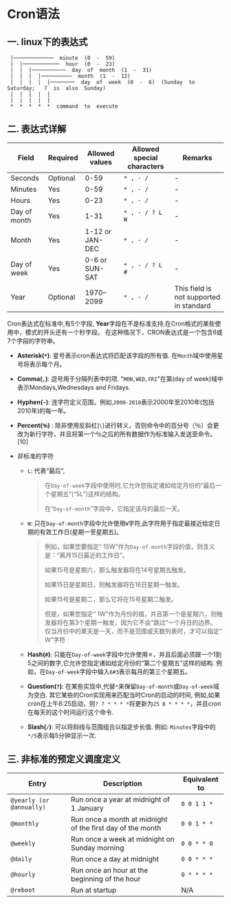 # Cron语法

## 一.  linux下的表达式

```
 |─────────────  minute  (0  -  59)  
 |  |────────────  hour  (0  -  23) 
 |  |  |───────────  day  of  month  (1  -  31)  
 |  |  |  |──────────  month  (1  -  12)  
 |  |  |  |  |────────  day  of  week  (0  -  6)  (Sunday  to  Saturday;   7  is  also  Sunday)  
 |  |  |  |  | 
 |  |  |  |  | 
 *  *  *  *  *  command  to  execute
```

## 二. 表达式详解

| Field        | Required | Allowed values  | Allowed special characters | Remarks                                 |
| ------------ | -------- | --------------- | -------------------------- | --------------------------------------- |
| Seconds      | Optional | 0-59            | `* , - /`                  | -                                       |
| Minutes      | Yes      | 0-59            | `* , - /`                  | -                                       |
| Hours        | Yes      | 0-23            | `* , - /`                  | -                                       |
| Day of month | Yes      | 1-31            | `* , - / ? L W`            | -                                       |
| Month        | Yes      | 1-12 or JAN-DEC | `* , - /`                  | -                                       |
| Day of week  | Yes      | 0-6 or SUN-SAT  | `* , - / ? L #`            | -                                       |
| Year         | Optional | 1970–2099       | `* , - /`                  | This field is not supported in standard |

Cron表达式在标准中,有5个字段, **Year**字段在不是标准支持,在Cron格式的某些使用中，模式的开头还有一个秒字段。 在这种情况下，CRON表达式是一个包含6或7个字段的字符串。

- **Asterisk(`*`)**: 星号表示cron表达式将匹配该字段的所有值. 在`Month`域中使用星号将表示每个月。

- **Comma(`,`)**: 逗号用于分隔列表中的项. "`MON,WED,FRI`"在第(day of week)域中表示Mondays,Wednesdays and Fridays.

- **Hyphen(`-`)**: 连字符定义范围。例如,`2000-2010`表示2000年至2010年(包括2010年)的每一年。
- **Percent(`％`)** : 除非使用反斜杠(`\`)进行转义，否则命令中的百分号（％）会更改为新行字符，并且将第一个％之后的所有数据作为标准输入发送至命令。[10]

- 非标准的字符

  - `L`:  代表“最后”, 

    > 在`Day-of-week`字段中使用时,它允许您指定诸如给定月份的“最后一个星期五”(“5L”)这样的结构。 
    >
    > 在“`Day-of-month`”字段中，它指定该月的最后一天。

  - `W`:  只在`Day-of-month`字段中允许使用`W`字符,此字符用于指定最接近给定日期的有效工作日(星期一至星期五)。

    > 例如，如果您要指定“ 15W”作为`Day-of-month`字段的值，则含义是：“离月15日最近的工作日”。
    >
    > 如果15号是星期六，那么触发器将在14号星期五触发。
    >
    > 如果15日是星期日，则触发器将在16日星期一触发。 
    >
    > 如果15号是星期二，那么它将在15号星期二触发。 
    >
    > 但是，如果您指定“ 1W”作为月份的值，并且第一个是星期六，则触发器将在第3个星期一触发，因为它不会“跳过”一个月日的边界。 仅当月份中的某天是一天，而不是范围或天数列表时，才可以指定“ W”字符

  - **Hash(`#`)**: 只能在`Day-of-week`字段中允许使用`＃`，并且后面必须跟一个1到5之间的数字,它允许您指定诸如给定月份的“第二个星期五”这样的结构. 例如，在`Day-of-week`字段中输入`6#3`表示每月的第三个星期五。

  - **Question(`?`)**:  在某些实现中,代替`*`来保留`Day-of-month`或`Day-of-week`域为空白. 其它某些的Cron实现用来匹配当时Cron的启动的时间, 例如,如果cron在上午8:25启动，则`? ? * * * *`将更新为`25 8 * * * *`，并且cron在每天的这个时间运行这个命令.

  - **Slash(`/`)**: 可以将斜线与范围组合以指定步长值. 例如: `Minutes`字段中的`*/5`表示每5分钟显示一次.

## 三. 非标准的预定义调度定义

| Entry                    | Description                                                | Equivalent to |
| ------------------------ | ---------------------------------------------------------- | ------------- |
| `@yearly (or @annually)` | Run once a year at midnight of 1 January                   | `0 0 1 1 *`   |
| `@monthly`               | Run once a month at midnight of the first day of the month | `0 0 1 * *`   |
| `@weekly`                | Run once a week at midnight on Sunday morning              | `0 0 * * 0`   |
| `@daily`                 | Run once a day at midnight                                 | `0 0 * * *`   |
| `@hourly`                | Run once an hour at the beginning of the hour              | `0 * * * *`   |
| `@reboot`                | Run at startup                                             | N/A           |

